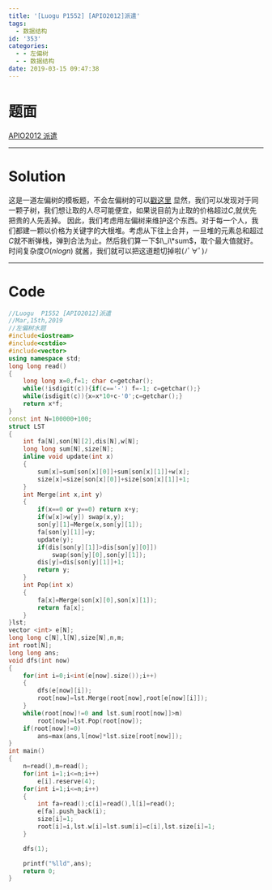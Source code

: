 ```yaml
---
title: '[Luogu P1552] [APIO2012]派遣'
tags:
  - 数据结构
id: '353'
categories:
  - - 左偏树
  - - 数据结构
date: 2019-03-15 09:47:38
---
```


# 题面

[APIO2012 派遣](https://www.luogu.org/problemnew/show/P1552)

* * *

# Solution

这是一道左偏树的模板题，不会左偏树的可以[戳这里](https://www.goldenpotato.cn/%E5%AD%A6%E4%B9%A0%E7%AC%94%E8%AE%B0/%E5%8F%AF%E5%B9%B6%E5%A0%86%E5%B7%A6%E5%81%8F%E6%A0%91%E5%AD%A6%E4%B9%A0%E7%AC%94%E8%AE%B0/) 显然，我们可以发现对于同一颗子树，我们想让取的人尽可能便宜，如果说目前为止取的价格超过$C$,就优先把贵的人先丢掉。 因此，我们考虑用左偏树来维护这个东西。对于每一个人，我们都建一颗以价格为关键字的大根堆。考虑从下往上合并，一旦堆的元素总和超过$C$就不断弹栈，弹到合法为止。然后我们算一下$l\_i\*sum$，取个最大值就好。 时间复杂度$O(nlogn)$ 就酱，我们就可以把这道题切掉啦(ﾉﾟ∀ﾟ)ﾉ

* * *

# Code

```cpp
//Luogu  P1552 [APIO2012]派遣
//Mar,15th,2019
//左偏树水题
#include<iostream>
#include<cstdio>
#include<vector>
using namespace std;
long long read()
{
    long long x=0,f=1; char c=getchar();
    while(!isdigit(c)){if(c=='-') f=-1; c=getchar();}
    while(isdigit(c)){x=x*10+c-'0';c=getchar();}
    return x*f;
}
const int N=100000+100;
struct LST
{
    int fa[N],son[N][2],dis[N],w[N];
    long long sum[N],size[N];
    inline void update(int x)
    {
        sum[x]=sum[son[x][0]]+sum[son[x][1]]+w[x];
        size[x]=size[son[x][0]]+size[son[x][1]]+1;
    }
    int Merge(int x,int y)
    {
        if(x==0 or y==0) return x+y;
        if(w[x]>w[y]) swap(x,y);
        son[y][1]=Merge(x,son[y][1]);
        fa[son[y][1]]=y;
        update(y);
        if(dis[son[y][1]]>dis[son[y][0]]) 
            swap(son[y][0],son[y][1]);
        dis[y]=dis[son[y][1]]+1;
        return y;
    }
    int Pop(int x)
    {
        fa[x]=Merge(son[x][0],son[x][1]);
        return fa[x];
    }
}lst;
vector <int> e[N];
long long c[N],l[N],size[N],n,m;
int root[N];
long long ans;
void dfs(int now)
{
    for(int i=0;i<int(e[now].size());i++)
    {
        dfs(e[now][i]);
        root[now]=lst.Merge(root[now],root[e[now][i]]);
    }
    while(root[now]!=0 and lst.sum[root[now]]>m)
        root[now]=lst.Pop(root[now]);
    if(root[now]!=0)
        ans=max(ans,l[now]*lst.size[root[now]]);
}
int main()
{
    n=read(),m=read();
    for(int i=1;i<=n;i++)
        e[i].reserve(4);
    for(int i=1;i<=n;i++)
    {
        int fa=read();c[i]=read(),l[i]=read();
        e[fa].push_back(i);
        size[i]=1;
        root[i]=i,lst.w[i]=lst.sum[i]=c[i],lst.size[i]=1;
    }

    dfs(1);

    printf("%lld",ans);
    return 0;
}

```